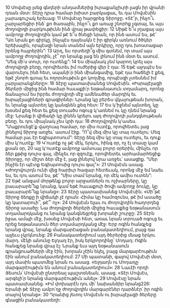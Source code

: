 10 Մովսէսը լսեց գնդերի անդամներից իւրաքանչիւրի լացն իր վրանի դռան մօտ: Տէրը դրա համար խիստ բարկացաւ, եւ դա Մովսէսին չարագուշակ երեւաց: 11 Մովսէսը հարցրեց Տիրոջը. «Տէ՜ր, ինչո՞ւ չարչարեցիր ինձ՝ քո ծառային, ինչո՞ւ քո առաջ շնորհք չգտայ, եւ այս ժողովրդի բարկութիւնն ինձ վրայ թափեցիր: 12 Միթէ ե՞ս յղացայ այս ամբողջ ժողովրդին կամ թէ ե՞ս ծնեցի նրան, որ ինձ ասում ես, թէ՝ “Առ նրան քո գիրկը, ինչպէս դայեակն է իր գիրկն առնում ծծկեր երեխային, որպէսզի նրան տանեմ այն երկիրը, որը դու խոստացար իրենց հայրերին”: 13 Արդ, ես որտեղի՞ց միս գտնեմ, որ տամ այս ամբողջ ժողովրդին, չէ՞ որ նրանք լաց են լինում ինձ մօտ եւ ասում. “Մեզ մի՛ս տուր, որ ուտենք”: 14 Ես միայնակ չեմ կարող կրել այս ժողովրդի բեռը, որովհետեւ իմ ուժերից վեր է դա: 15 Եթէ այդպէս ես վարուելու ինձ հետ, սպանի՛ր ինձ միանգամից, եթէ դա հաճելի է քեզ, եթէ շնորհ գտայ եւ ողորմութիւն քո կողմից, որպէսզի չտեսնեմ իմ չարչարանքները»: 16 Տէրը պատասխանեց Մովսէսին. «Իսրայէլացի ծերերի միջից ինձ համար հաւաքի՛ր եօթանասուն տղամարդ, որոնց ճանաչում ես իբրեւ ժողովրդի մէջ ամենածեր մարդիկ եւ իսրայէլացիների գրագիրներ: Նրանց կը բերես վկայութեան խորան, եւ նրանք այնտեղ կը կանգնեն քեզ հետ: 17 Ես կ՚իջնեմ այնտեղ, կը խօսեմ քեզ հետ եւ քեզ տուածս ոգուց կ՚առնեմ ու կը դնեմ նրանց մէջ: Նրանք ի վիճակի կը լինեն կրելու այդ ժողովրդի յանդգնութեան բեռը. եւ դու միայնակ չես կրի դա: 18 Ժողովրդին կ՚ասես. “Մաքրուեցէ՛ք վաղուայ համար, որ միս ուտէք, որովհետեւ լաց լինելով Տիրոջ առջեւ՝ ասում էիք. “Ո՞վ մեզ միս կը տայ ուտելու: Մեզ համար լաւ էր Եգիպտոսում”: Տէրը ձեզ միս կը տայ ուտելու, եւ դուք միս կ՚ուտէք: 19 Կ՚ուտէք ոչ թէ մէկ, երկու, հինգ օր, ոչ էլ տասը կամ քսան օր, 20 այլ կ՚ուտէք ամբողջ ամսուայ բոլոր օրերին, մինչեւ որ ձեր քթից դուրս գայ, մինչեւ որ զզուէք, որովհետեւ արհամարհեցիք Տիրոջը, որ միշտ ձեր մէջ է, լաց լինելով նրա առջեւ՝ ասացիք. “Մեր ինչին էր պէտք Եգիպտոսից դուրս գալ”»:
21 Մովսէսն ասաց. «Ժողովուրդն ունի վեց հարիւր հազար հետեւակ, որոնց մէջ եմ նաեւ ես, եւ դու ասում ես, թէ՝ “Միս տամ նրանց, որ մէկ ամիս ուտեն”: 22 Եթէ անգամ մորթենք բոլոր արջառներն ու ոչխարները, կը բաւարարե՞նք նրանց, կամ եթէ հաւաքուի ծովի ամբողջ ձուկը, կը բաւարարե՞նք նրանց»: 23 Տէրը պատասխանեց Մովսէսին. «Մի՞թէ Տիրոջ ձեռքը ի վիճակի չէ դրան: Հիմա կը համոզուես, թէ իմ ասածը կը կատարուի՞, թէ՞՝ ոչ»: 24 Մովսէսն ելաւ ու ժողովրդին հաղորդեց Տիրոջ ասածը: Նա ժողովրդի ծերերի միջից հաւաքեց եօթանասուն տղամարդկանց ու նրանց կանգնեցրեց խորանի շուրջը: 25 Տէրն իջաւ ամպի մէջ, խօսեց Մովսէսի հետ, առաւ նրան տրուած ոգուց եւ դրեց եօթանասուն ծեր տղամարդկանց մէջ: Երբ ոգին հանգչեց նրանց վրայ, նրանք մարգարէացան բանակատեղիում, բայց դա այլեւս չկրկնուեց: 26 Բանակատեղիում այդ ծերերից մնաց երկու մարդ. մէկի անունը Ելդադ էր, իսկ երկրորդինը՝ Մոդադ: Ոգին հանգչեց նրանց վրայ էլ: Նրանք եւս այդ եօթանասուն գրանցուածների մէջ էին, խորան չէին եկել, բայց մարգարէութիւն էին անում բանակատեղիում: 27 Մի պատանի, գալով Մովսէսի մօտ, այդ մասին պատմեց նրան ու ասաց. «Ելդադն ու Մոդադը մարգարէութիւն են անում բանակատեղիում»: 28 Նաւէի որդի Յեսուն՝ Մովսէսի ընտրեալ պաշտօնեան, ասաց. «Տէր Մովսէս, արգելի՛ր նրանց մարգարէութիւն անել»: 29 Մովսէսը նրան պատասխանեց. «Իմ փոխարէն դու մի՛ նախանձիր նրանց226: Երանի թէ Տէրը ամբո՛ղջ ժողովրդին մարգարէներ դարձնէր՝ իր ոգին տալով նրանց»: 30 Դրանից յետոյ Մովսէսն ու իսրայէլացի ծերերը գնացին բանակատեղի:
